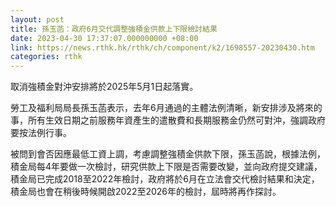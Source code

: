 ```yaml
---
layout: post
title: 孫玉菡：政府6月交代調整強積金供款上下限檢討結果
date: 2023-04-30 17:37:07.000000000 +08:00
link: https://news.rthk.hk/rthk/ch/component/k2/1698557-20230430.htm
categories: rthk
---
```


取消強積金對沖安排將於2025年5月1日起落實。

勞工及福利局局長孫玉菡表示，去年6月通過的主體法例清晰，新安排涉及將來的事，所有生效日期之前服務年資產生的遣散費和長期服務金仍然可對沖，強調政府要按法例行事。

被問到會否因應最低工資上調，考慮調整強積金供款下限，孫玉菡說，根據法例，積金局每4年要做一次檢討，研究供款上下限是否需要改變，並向政府提交建議，積金局已完成2018至2022年檢討，政府將於6月在立法會交代檢討結果和決定，積金局也會在稍後時候開啟2022至2026年的檢討，屆時將再作探討。
